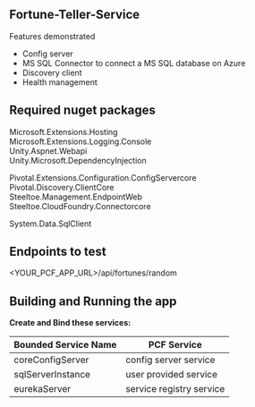 ## Fortune-Teller-Service

Features demonstrated 

* Config server
* MS SQL Connector to connect a MS SQL database on Azure
* Discovery client
* Health management



 ## Required nuget packages

Microsoft.Extensions.Hosting  
Microsoft.Extensions.Logging.Console  
Unity.Aspnet.Webapi   
Unity.Microsoft.DependencyInjection  

Pivotal.Extensions.Configuration.ConfigServercore  
Pivotal.Discovery.ClientCore  
Steeltoe.Management.EndpointWeb  
Steeltoe.CloudFoundry.Connectorcore  

System.Data.SqlClient  



## Endpoints to test 

<YOUR_PCF_APP_URL>/api/fortunes/random


## Building and Running the app

**Create and Bind these services:**  

| Bounded Service Name | PCF Service |
| --- | --- |
| coreConfigServer | config server service  
| sqlServerInstance | user provided service   
| eurekaServer | service registry service  
